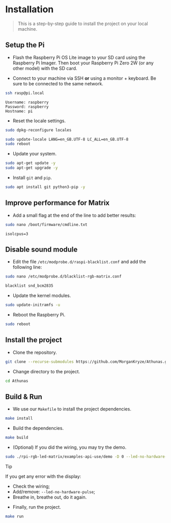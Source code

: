 # Installation

> This is a step-by-step guide to install the project on your local machine.

## Setup the Pi

- Flash the Raspberry Pi OS Lite image to your SD card using the Raspberry Pi Imager. Then boot your Raspberry Pi Zero 2W (or any other model) with the SD card.

- Connect to your machine via SSH **or** using a monitor + keyboard. Be sure to be connected to the same network.

```bash
ssh rasp@pi.local
```

```plaintext
Username: raspberry
Password: raspberry
Hostname: pi
```

- Reset the locale settings.

```bash
sudo dpkg-reconfigure locales
```

```bash
sudo update-locale LANG=en_GB.UTF-8 LC_ALL=en_GB.UTF-8
sudo reboot
```

- Update your system.

```bash
sudo apt-get update -y
sudo apt-get upgrade -y
```

- Install `git` and `pip`.

```bash
sudo apt install git python3-pip -y
```

## Improve performance for Matrix

- Add a small flag at the end of the line to add better results:

```bash
sudo nano /boot/firmware/cmdline.txt
```

```plaintext
isolcpus=3
```

## Disable sound module

- Edit the file `/etc/modprobe.d/raspi-blacklist.conf` and add the following line:

```bash
sudo nano /etc/modprobe.d/blacklist-rgb-matrix.conf
```

```bash
blacklist snd_bcm2835
```

- Update the kernel modules.

```bash
sudo update-initramfs -u
```

- Reboot the Raspberry Pi.

```bash
sudo reboot
```

## Install the project

- Clone the repository.

```bash
git clone --recurse-submodules https://github.com/MorganKryze/Athunas.git
```

- Change directory to the project.

```bash
cd Athunas
```

## Build & Run

- We use our `Makefile` to install the project dependencies.

```bash
make install
```

- Build the dependencies.

```bash
make build
```

- (Optional) If you did the wiring, you may try the demo.

```bash
sudo ./rpi-rgb-led-matrix/examples-api-use/demo -D 0 --led-no-hardware-pulse --led-rows=32 --led-cols=64
```

> [!TIP]
> If you get any error with the display:
>
> - Check the wiring;
> - Add/remove: `--led-no-hardware-pulse`;
> - Breathe in, breathe out, do it again.

- Finally, run the project.

```bash
make run
```
